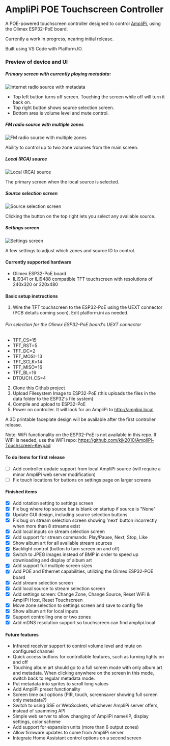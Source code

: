 # AmpliPi POE Touchscreen Controller
A POE-powered touchscreen controller designed to control [AmpliPi](https://amplipi.com), using the Olimex ESP32-PoE board.

Currently a work in progress, nearing initial release.

Built using VS Code with Platform.IO.

### Preview of device and UI
##### Primary screen with currently playing metadata:
![Internet radio source with metadata](https://github.com/kjk2010/AmpliPi-POE-Touchscreen/blob/main/docs/InternetRadioWithMetadata.jpg?raw=true)

- Top left button turns off screen. Touching the screen while off will turn it back on.
- Top right button shows source selection screen.
- Bottom area is volume level and mute control.

##### FM radio source with multiple zones
![FM radio source with multiple zones](https://github.com/kjk2010/AmpliPi-POE-Touchscreen/blob/main/docs/FMRadioWithMultiZones.jpg?raw=true)

Ability to control up to two zone volumes from the main screen.

##### Local (RCA) source
![Local (RCA) source](https://github.com/kjk2010/AmpliPi-POE-Touchscreen/blob/main/docs/LocalInput.jpg?raw=true)

The primary screen when the local source is selected.

##### Source selection screen
![Source selection screen](https://github.com/kjk2010/AmpliPi-POE-Touchscreen/blob/main/docs/SourceSelection.jpg?raw=true)

Clicking the button on the top right lets you select any available source.

##### Settings screen
![Settings screen](https://github.com/kjk2010/AmpliPi-POE-Touchscreen/blob/main/docs/Settings.jpg?raw=true)

A few settings to adjust which zones and source ID to control.


#### Currently supported hardware
- Olimex ESP32-PoE board
- ILI9341 or ILI9488 compatible TFT touchscreen with resolutions of 240x320 or 320x480

#### Basic setup instructions
1. Wire the TFT touchscreen to the ESP32-PoE using the UEXT connector (PCB details coming soon). Edit platform.ini as needed.

###### Pin selection for the Olimex ESP32-PoE board's UEXT connector
- TFT_CS=15
- TFT_RST=5
- TFT_DC=2
- TFT_MOSI=13
- TFT_SCLK=14
- TFT_MISO=16
- TFT_BL=16
- DTOUCH_CS=4

2. Clone this Github project
3. Upload Filesystem Image to ESP32-PoE (this uploads the files in the data folder to the ESP32's file system)
4. Compile and upload to ESP32-PoE
5. Power on controller. It will look for an AmpliPi to http://amplipi.local

A 3D printable faceplate design will be available after the first controller release.

Note: WiFi functionality on the ESP32-PoE is not available in this repo. If WiFi is needed, use the WiFi repo: https://github.com/kjk2010/AmpliPi-Touchscreen-Keypad 

#### To do items for first release
- [ ] Add controller update support from local AmpliPi source (will require a minor AmpliPi web server modification)
- [ ] Fix touch locations for buttons on settings page on larger screens

#### Finished items
- [x] Add rotation setting to settings screen
- [x] Fix bug where top source bar is blank on startup if source is "None"
- [x] Update GUI design, including source selection buttons
- [x] Fix bug on stream selection screen showing 'next' button incorrectly when more than 8 streams exist
- [x] Add local inputs on stream selection screen
- [x] Add support for stream commands: Play/Pause, Next, Stop, Like
- [x] Show album art for all available stream sources
- [x] Backlight control (button to turn screen on and off)
- [x] Switch to JPEG images instead of BMP in order to speed up downloading and display of album art
- [x] Add support full multiple screen sizes
- [x] Add POE and Ethernet capabilities, utilizing the Olimex ESP32-POE board
- [x] Add stream selection screen
- [x] Add local source to stream selection screen
- [x] Add settings screen: Change Zone, Change Source, Reset WiFi & AmpliPi Host, Reset Touchscreen
- [x] Move zone selection to settings screen and save to config file
- [x] Show album art for local inputs
- [x] Support controlling one or two zones
- [x] Add mDNS resolution support so touchscreen can find amplipi.local

#### Future features
- Infrared receiver support to control volume level and mute on configured channel
- Quick access buttons for controllable features, such as turning lights on and off
- Touching album art should go to a full screen mode with only album art and metadata. When clicking anywhere on the screen in this mode, switch back to regular metadata mode.
- Put metadata into sprites to scroll long values
- Add AmpliPi preset functionality
- Screen time out options (PIR, touch, screensaver showing full screen only metadata?)
- Switch to using SSE or WebSockets, whichever AmpliPi server offers, instead of spamming API
- Simple web server to allow changing of AmpliPi name/IP, display settings, color scheme
- Add support for expansion units (more than 6 output zones)
- Allow firmware updates to come from AmpliPi server
- Integrate Home Assistant control options on a second screen
